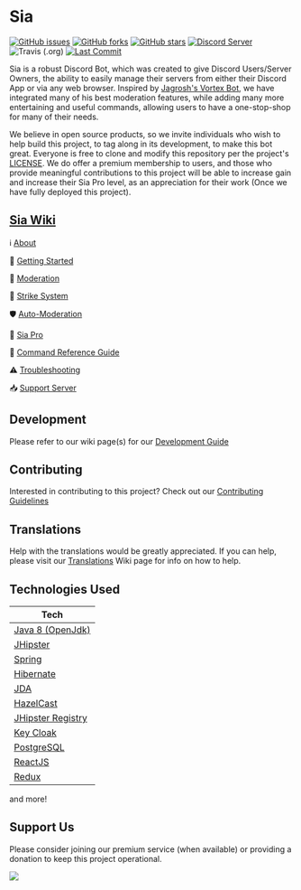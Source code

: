 # Sia

[![GitHub issues](https://img.shields.io/github/issues/Trievo/sia.svg)](https://github.com/Trievo/sia/issues)
[![GitHub forks](https://img.shields.io/github/forks/Trievo/sia.svg)](https://github.com/Trievo/sia/network)
[![GitHub stars](https://img.shields.io/github/stars/Trievo/sia.svg)](https://github.com/Trievo/sia/stargazers)
[![Discord Server](https://user-images.githubusercontent.com/7288322/34429152-141689f8-ecb9-11e7-8003-b5a10a5fcb29.png)](https://discord.gg/RadND2N)
![Travis (.org)](https://img.shields.io/travis/Trievo/Sia.svg?logo=travis%20ci)
[![Last Commit](https://img.shields.io/github/last-commit/trievo/sia.svg?style=popout)](https://github.com/Triippz/sia/commits/master)

Sia is a robust Discord Bot, which was created to give Discord Users/Server Owners, the ability to easily manage their servers from either their Discord App or via any web browser. Inspired by [Jagrosh's Vortex Bot](https://github.com/jagrosh/Vortex), we have integrated many of his best moderation features, while adding many more entertaining and useful commands, allowing users to have a one-stop-shop for many of their needs.

We believe in open source products, so we invite individuals who wish to help build this project, to tag along in its development, to make this bot great. Everyone is free to clone and modify this repository per the project's [LICENSE](https://github.com/Trievo/Sia/wiki/LICENSE). We do offer a premium membership to users, and those who provide meaningful contributions to this project will be able to increase gain and increase their Sia Pro level, as an appreciation for their work (Once we have fully deployed this project).

## [Sia Wiki](https://github.com/Trievo/Sia/wiki 'Sia Wiki')
ℹ [About](https://github.com/Trievo/Sia/wiki/About 'About')

🔺 [Getting Started](https://github.com/Trievo/Sia/wiki/Getting-Started 'Getting Started')

🔨 [Moderation](https://github.com/Trievo/Sia/wiki/Moderation 'Moderation')

🚩 [Strike System](https://github.com/Trievo/Sia/wiki/Strike-Systeem 'Strike System')

🛡 [Auto-Moderation](https://github.com/Trievo/Sia/wiki/Auto-Moderation 'Auto-Moderation')

🌟 [Sia Pro](https://github.com/Trievo/Sia/wiki/Sia-Pro 'Sia Pro')

📜 [Command Reference Guide](https://github.com/Trievo/Sia/wiki/Commands 'Command Reference Guide')

⚠ [Troubleshooting](https://github.com/Trievo/Sia/wiki/Troubleshooting 'Troubleshooting')

📥 [Support Server](https://discord.gg/hmCag8)

## Development

Please refer to our wiki page(s) for our [Development Guide](https://github.com/Trievo/Sia/wiki/Development-Guide)

## Contributing

Interested in contributing to this project? Check out our [Contributing Guidelines](https://github.com/Trievo/Sia/wiki/Contributing)

## Translations

Help with the translations would be greatly appreciated. If you can help, please visit our [Translations](https://github.com/Trievo/Sia/wiki/Translations) Wiki page for info on how to help.

## Technologies Used

| Tech                                                              |
| ----------------------------------------------------------------- |
| [Java 8 (OpenJdk)](https://openjdk.java.net/ 'Java 8 (OpenJdk)')  |
| [JHipster](https://www.jhipster.tech/)                            |
| [Spring](https://spring.io/)                                      |
| [Hibernate](http://hibernate.org/)                                |
| [JDA](https://github.com/DV8FromTheWorld/JDA)                     |
| [HazelCast](https://hazelcast.com/)                               |
| [JHipster Registry](https://www.jhipster.tech/jhipster-registry/) |
| [Key Cloak](https://www.keycloak.org/)                            |
| [PostgreSQL](https://www.postgresql.org/)                         |
| [ReactJS](https://reactjs.org/)                                   |
| [Redux](https://redux.js.org/)                                    |

and more!

## Support Us

Please consider joining our premium service (when available) or providing a donation to keep this project operational.

[![](https://www.paypalobjects.com/en_US/i/btn/btn_donateCC_LG.gif)](https://www.paypal.me/marktripoli)
